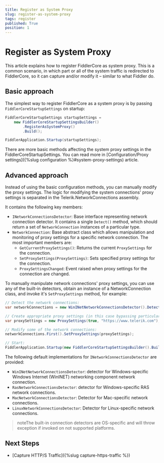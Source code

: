 ```yaml
---
title: Register as System Proxy
slug: register-as-system-proxy
tags: register
published: True
position: 1
---
```


# Register as System Proxy

This article explains how to register FiddlerCore as system proxy. This is a common scenario, in which part or all of the system traffic is redirected to FiddlerCore, so it can capture and/or modify it &ndash; similar to what Fiddler do.

## Basic approach

The simplest way to register FiddlerCore as a system proxy is by passing `FiddlerCoreStartupSettings` on startup:
```c#
FiddlerCoreStartupSettings startupSettings =
    new FiddlerCoreStartupSettingsBuilder()
        .RegisterAsSystemProxy()
        .Build();

FiddlerApplication.Startup(startupSettings);
``` 

There are more basic methods affecting the system proxy settings in the FiddlerCoreStartupSettings. You can read more in [Configuration/Proxy settings]({%slug configuration %}#system-proxy-settings) article.

## Advanced approach
Instead of using the basic configuration methods, you can manually modify the proxy settings. The logic for modifying the system connections' proxy settings is separated in the Telerik.NetworkConnections assembly. 

It contains the following key members:

- `INetworkConnectionsDetector`: Base interface representing network connection detector. It contains a single `Detect()` method, which should return a set of `NetworkConnection` instances of a particular type.
- `NetworkConnection`: Base abstract class which allows manipulation and monitoring of proxy settings for a specific network connection. The most important members are:
    - `GetCurrentProxySettings()`: Returns the current `ProxySettings` for the connection.
    - `SetProxySettings(ProxySettings)`: Sets specified proxy settings for the connection.
    - `ProxySettingsChanged`: Event raised when proxy settings for the connection are changed.

To manually manipulate network connections' proxy settings, you can use any of the built-in detectors, obtain an instance of a NetworkConnection class, and invoke it's `SetProxySettings` method, for example:
```c#
// Detect the network connections:
var networkConnections = new WinINetNetworkConnectionsDetector().Detect();

// Create appropriate proxy settings (in this case bypassing particular hosts):
var proxySettings = new ProxySettings(true, "https://www.telerik.com");

// Modify some of the network connections:
networkConnections.First().SetProxySettings(proxySettings);

// Start:
FiddlerApplication.Startup(new FiddlerCoreStartupSettingsBuilder().Build());
```

The following default implementations for `INetworkConnectionsDetector` are provided:
- `WinINetNetworkConnectionsDetector`: detector for Windows-specific Windows Internet (WinINET) networking component network connection.
- `RasNetworkConnectionsDetector`: detector for Windows-specific RAS network connections.
- `MacNetworkConnectionsDetector`: Detector for Mac-specific network connections.
- `LinuxNetworkConnectionsDetector`: Detector for Linux-specific network connections.

>noteThe built-in connection detectors are OS-specific and will throw exception if invoked on not supported platforms.

## Next Steps

- [Capture HTTP/S Traffic]({%slug capture-https-traffic %})

